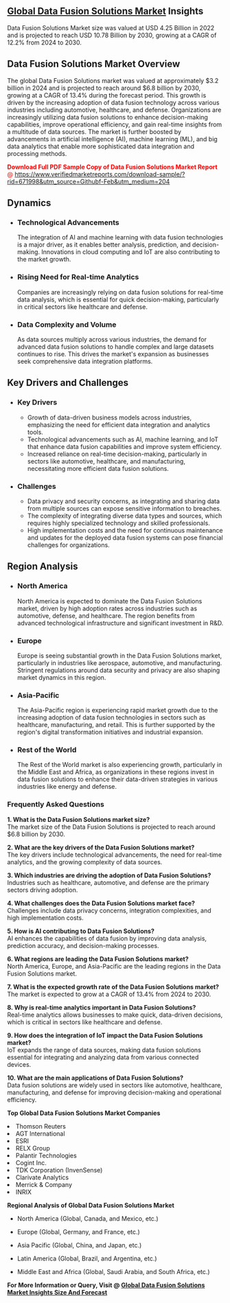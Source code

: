 <h2><a href="https://www.verifiedmarketreports.com/download-sample/?rid=671998&amp;utm_source=Githubf&amp;utm_medium=204" target="_blank">Global Data Fusion Solutions Market</a> Insights</h2><p>Data Fusion Solutions Market size was valued at USD 4.25 Billion in 2022 and is projected to reach USD 10.78 Billion by 2030, growing at a CAGR of 12.2% from 2024 to 2030.</p><p> <h2>Data Fusion Solutions Market Overview</h2> <p>The global Data Fusion Solutions market was valued at approximately $3.2 billion in 2024 and is projected to reach around $6.8 billion by 2030, growing at a CAGR of 13.4% during the forecast period. This growth is driven by the increasing adoption of data fusion technology across various industries including automotive, healthcare, and defense. Organizations are increasingly utilizing data fusion solutions to enhance decision-making capabilities, improve operational efficiency, and gain real-time insights from a multitude of data sources. The market is further boosted by advancements in artificial intelligence (AI), machine learning (ML), and big data analytics that enable more sophisticated data integration and processing methods.</p> <p><p><span class=""><span style="color: #ff0000;"><strong>Download Full PDF Sample Copy of Data Fusion Solutions Market Report</strong> @ </span><a href="https://www.verifiedmarketreports.com/download-sample/?rid=671998&amp;utm_source=Githubf-Feb&amp;utm_medium=204" target="_blank">https://www.verifiedmarketreports.com/download-sample/?rid=671998&amp;utm_source=Githubf-Feb&amp;utm_medium=204</a></span></p></p> <h2>Dynamics</h2> <ul> <li><h3>Technological Advancements</h3> The integration of AI and machine learning with data fusion technologies is a major driver, as it enables better analysis, prediction, and decision-making. Innovations in cloud computing and IoT are also contributing to the market growth.</li> <li><h3>Rising Need for Real-time Analytics</h3> Companies are increasingly relying on data fusion solutions for real-time data analysis, which is essential for quick decision-making, particularly in critical sectors like healthcare and defense.</li> <li><h3>Data Complexity and Volume</h3> As data sources multiply across various industries, the demand for advanced data fusion solutions to handle complex and large datasets continues to rise. This drives the market's expansion as businesses seek comprehensive data integration platforms.</li> </ul> <h2>Key Drivers and Challenges</h2> <ul> <li><h3>Key Drivers</h3> <ul> <li>Growth of data-driven business models across industries, emphasizing the need for efficient data integration and analytics tools.</li> <li>Technological advancements such as AI, machine learning, and IoT that enhance data fusion capabilities and improve system efficiency.</li> <li>Increased reliance on real-time decision-making, particularly in sectors like automotive, healthcare, and manufacturing, necessitating more efficient data fusion solutions.</li> </ul> </li> <li><h3>Challenges</h3> <ul> <li>Data privacy and security concerns, as integrating and sharing data from multiple sources can expose sensitive information to breaches.</li> <li>The complexity of integrating diverse data types and sources, which requires highly specialized technology and skilled professionals.</li> <li>High implementation costs and the need for continuous maintenance and updates for the deployed data fusion systems can pose financial challenges for organizations.</li> </ul> </li> </ul> <h2>Region Analysis</h2> <ul> <li><h3>North America</h3> North America is expected to dominate the Data Fusion Solutions market, driven by high adoption rates across industries such as automotive, defense, and healthcare. The region benefits from advanced technological infrastructure and significant investment in R&D.</li> <li><h3>Europe</h3> Europe is seeing substantial growth in the Data Fusion Solutions market, particularly in industries like aerospace, automotive, and manufacturing. Stringent regulations around data security and privacy are also shaping market dynamics in this region.</li> <li><h3>Asia-Pacific</h3> The Asia-Pacific region is experiencing rapid market growth due to the increasing adoption of data fusion technologies in sectors such as healthcare, manufacturing, and retail. This is further supported by the region's digital transformation initiatives and industrial expansion.</li> <li><h3>Rest of the World</h3> The Rest of the World market is also experiencing growth, particularly in the Middle East and Africa, as organizations in these regions invest in data fusion solutions to enhance their data-driven strategies in various industries like energy and defense.</li> </ul> <h3>Frequently Asked Questions</h3> <p><strong>1. What is the Data Fusion Solutions market size?</strong><br>The market size of the Data Fusion Solutions is projected to reach around $6.8 billion by 2030.</p> <p><strong>2. What are the key drivers of the Data Fusion Solutions market?</strong><br>The key drivers include technological advancements, the need for real-time analytics, and the growing complexity of data sources.</p> <p><strong>3. Which industries are driving the adoption of Data Fusion Solutions?</strong><br>Industries such as healthcare, automotive, and defense are the primary sectors driving adoption.</p> <p><strong>4. What challenges does the Data Fusion Solutions market face?</strong><br>Challenges include data privacy concerns, integration complexities, and high implementation costs.</p> <p><strong>5. How is AI contributing to Data Fusion Solutions?</strong><br>AI enhances the capabilities of data fusion by improving data analysis, prediction accuracy, and decision-making processes.</p> <p><strong>6. What regions are leading the Data Fusion Solutions market?</strong><br>North America, Europe, and Asia-Pacific are the leading regions in the Data Fusion Solutions market.</p> <p><strong>7. What is the expected growth rate of the Data Fusion Solutions market?</strong><br>The market is expected to grow at a CAGR of 13.4% from 2024 to 2030.</p> <p><strong>8. Why is real-time analytics important in Data Fusion Solutions?</strong><br>Real-time analytics allows businesses to make quick, data-driven decisions, which is critical in sectors like healthcare and defense.</p> <p><strong>9. How does the integration of IoT impact the Data Fusion Solutions market?</strong><br>IoT expands the range of data sources, making data fusion solutions essential for integrating and analyzing data from various connected devices.</p> <p><strong>10. What are the main applications of Data Fusion Solutions?</strong><br>Data fusion solutions are widely used in sectors like automotive, healthcare, manufacturing, and defense for improving decision-making and operational efficiency.</p> </p><p><strong>Top Global Data Fusion Solutions Market Companies</strong></p><div data-test-id=""><p><li>Thomson Reuters</li><li> AGT International</li><li> ESRI</li><li> RELX Group</li><li> Palantir Technologies</li><li> Cogint Inc.</li><li> TDK Corporation (InvenSense)</li><li> Clarivate Analytics</li><li> Merrick & Company</li><li> INRIX</li></p><div><strong>Regional Analysis of&nbsp;Global Data Fusion Solutions Market</strong></div><ul><li dir="ltr"><p dir="ltr">North America&nbsp;(Global, Canada, and Mexico, etc.)</p></li><li dir="ltr"><p dir="ltr">Europe (Global, Germany, and France, etc.)</p></li><li dir="ltr"><p dir="ltr">Asia Pacific&nbsp;(Global, China, and Japan, etc.)</p></li><li dir="ltr"><p dir="ltr">Latin America&nbsp;(Global, Brazil, and Argentina, etc.)</p></li><li dir="ltr">Middle East and Africa&nbsp;(Global, Saudi Arabia, and South Africa, etc.)</li></ul><p><strong>For More Information or Query, Visit @&nbsp;</strong><strong><a href="https://www.verifiedmarketreports.com/product/data-fusion-solutions-market/?utm_source=Githubf&amp;utm_medium=204" target="_blank">Global Data Fusion Solutions Market Insights Size And Forecast</a></strong></p></div>
